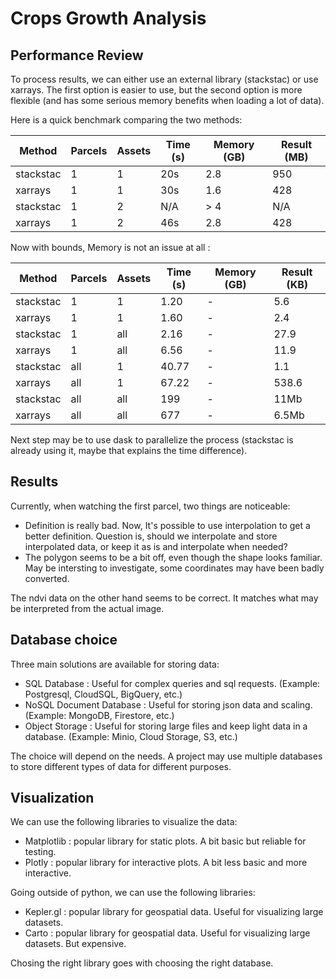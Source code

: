 # Crops Growth Analysis

## Performance Review

To process results, we can either use an external library (stackstac) or use xarrays. The first option is easier to use, but the second option is more flexible (and has some serious memory benefits when loading a lot of data).

Here is a quick benchmark comparing the two methods:

| Method    | Parcels | Assets | Time (s) | Memory (GB) | Result (MB) |
| --------- | ------- | ------ | -------- | ----------- | ----------- |
| stackstac | 1       | 1      | 20s      | 2.8         | 950         |
| xarrays   | 1       | 1      | 30s      | 1.6         | 428         |
| stackstac | 1       | 2      | N/A      | > 4         | N/A         |
| xarrays   | 1       | 2      | 46s      | 2.8         | 428         |

Now with bounds, Memory is not an issue at all :

| Method    | Parcels | Assets | Time (s) | Memory (GB) | Result (KB) |
| --------- | ------- | ------ | -------- | ----------- | ----------- |
| stackstac | 1       | 1      | 1.20     | -           | 5.6         |
| xarrays   | 1       | 1      | 1.60     | -           | 2.4         |
| stackstac | 1       | all    | 2.16     | -           | 27.9        |
| xarrays   | 1       | all    | 6.56     | -           | 11.9        |
| stackstac | all     | 1      | 40.77    | -           | 1.1         |
| xarrays   | all     | 1      | 67.22    | -           | 538.6       |
| stackstac | all     | all    | 199      | -           | 11Mb        |
| xarrays   | all     | all    | 677      | -           | 6.5Mb       |

Next step may be to use dask to parallelize the process (stackstac is already using it, maybe that explains the time difference).

## Results

Currently, when watching the first parcel, two things are noticeable:

- Definition is really bad. Now, It's possible to use interpolation to get a better definition.
  Question is, should we interpolate and store interpolated data, or keep it as is and interpolate when needed?
- The polygon seems to be a bit off, even though the shape looks familiar.
  May be intersting to investigate, some coordinates may have been badly converted.

The ndvi data on the other hand seems to be correct. It matches what may be interpreted from the actual image.

## Database choice

Three main solutions are available for storing data:

- SQL Database : Useful for complex queries and sql requests. (Example: Postgresql, CloudSQL, BigQuery, etc.)
- NoSQL Document Database : Useful for storing json data and scaling. (Example: MongoDB, Firestore, etc.)
- Object Storage : Useful for storing large files and keep light data in a database. (Example: Minio, Cloud Storage, S3, etc.)

The choice will depend on the needs. A project may use multiple databases to store different types of data for different purposes.

## Visualization

We can use the following libraries to visualize the data:

- Matplotlib : popular library for static plots. A bit basic but reliable for testing.
- Plotly : popular library for interactive plots. A bit less basic and more interactive.

Going outside of python, we can use the following libraries:

- Kepler.gl : popular library for geospatial data. Useful for visualizing large datasets.
- Carto : popular library for geospatial data. Useful for visualizing large datasets. But expensive.

Chosing the right library goes with choosing the right database.
